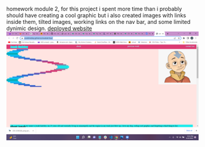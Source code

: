 homework module 2,
for this project i spent more time than i probably should have creating a cool graphic but i also created images with links inside them, tilted images, working links on the nav bar, and some limited dynimic design.
[deployed website](https://jonahlindsley.github.io/module-four/)
![screenshot of my deployed website](screenshot.jpeg "deployed website")